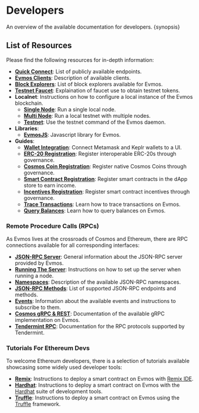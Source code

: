 <!--
order: 1
-->

# Developers

An overview of the available documentation for developers. {synopsis}

## List of Resources

Please find the following resources for in-depth information:

*   **[Quick Connect](./connect.md)**: List of publicly available endpoints.
*   **[Evmos Clients](./clients.md)**: Description of available clients.
*   **[Block Explorers](./explorers.md)**: List of block explorers available for
    Evmos.
*   **[Testnet Faucet](./testnet/faucet.md)**: Explaination of faucet use to
    obtain testnet tokens.
*   **Localnet**: Instructions on how to configure a local instance of the Evmos
    blockchain.
    *   **[Single Node](./localnet/single_node.md)**: Run a single local node.
    *   **[Multi Node](./localnet/multi_node.md)**: Run a local testnet with
        multiple nodes.
    *   **[Testnet](./localnet/testnet_cmd.md)**: Use the testnet command of the
        Evmos daemon.
*   **Libraries**:
    *   **[EvmosJS](./libraries/evmosjs.md)**: Javascript library for Evmos.
*   **Guides**:
    *   **[Wallet Integration](./guides/wallet_integration.md)**: Connect Metamask
        and Keplr wallets to a UI.
    *   **[ERC-20 Registration](./guides/erc20_registration.md)**: Register
        interoperable ERC-20s through governance.
    *   **[Cosmos Coin Registration](./guides/cosmos_coin_registration.md)**:
        Register native Cosmos Coins through governance.
    *   **[Smart Contract Registration](./guides/smart_contract_registration.md)**:
        Register smart contracts in the dApp store to earn income.
    *   **[Incentives Registration](./guides/incentives_registration.md)**: Register
        smart contract incentives through governance.
    *   **[Trace Transactions](./guides/trace_transactions.md)**: Learn how to trace
        transactions on Evmos.
    *   **[Query Balances](./guides/query_balances.md)**: Learn how to query
        balances on Evmos.

### Remote Procedure Calls (RPCs)

As Evmos lives at the crossroads of Cosmos and Ethereum, there are RPC
connections available for all corresponding interfaces:

*   **[JSON-RPC Server](./json-rpc/server.md)**: General information about the
    JSON-RPC server provided by Evmos.
*   **[Running The Server](./json-rpc/running_server.md)**: Instructions on how to
    set up the server when running a node.
*   **[Namespaces](./json-rpc/namespaces.md)**: Description of the available
    JSON-RPC namespaces.
*   **[JSON-RPC Methods](./json-rpc/endpoints.md)**: List of supported JSON-RPC
    endpoints and methods.
*   **[Events](./json-rpc/events.md)**: Information about the available events and
    instructions to subscribe to them.
*   **[Cosmos gRPC & REST](https://api.evmos.org/)**: Documentation of the
    available gRPC implementation on Evmos.
*   **[Tendermint RPC](https://docs.tendermint.com/v0.34/rpc/)**: Documentation
    for the RPC protocols supported by Tendermint.

### Tutorials For Ethereum Devs

To welcome Ethereum developers, there is a selection of tutorials available
showcasing some widely used developer tools:

*   **[Remix](./tools/remix.md)**: Instructions to deploy a smart contract on
    Evmos with [Remix IDE](http://remix.ethereum.org/).
*   **[Hardhat](./tools/hardhat.md)**: Instructions to deploy a smart contract on
    Evmos with the [Hardhat](https://hardhat.org/) suite of development tools.
*   **[Truffle](./tools/truffle.md)**: Instructions to deploy a smart contract on
    Evmos using the [Truffle](https://www.trufflesuite.com/truffle) framework.
